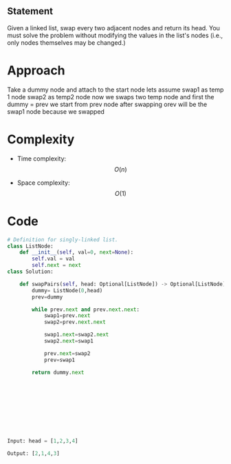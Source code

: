 ## Statement 

Given a linked list, swap every two adjacent nodes and return its head. You must solve the problem without modifying the values in the list's nodes (i.e., only nodes themselves may be changed.)

# Approach
Take a dummy node  and attach to the start node 
lets assume  swap1 as temp 1 node
swap2 as temp2 node
now we swaps two temp node and
first the dummy = prev we start from prev node
after swapping orev will be the swap1 node because we swapped

# Complexity
- Time complexity:
 $$O(n)$$ 

- Space complexity:
$$O(1)$$

# Code
```python []
# Definition for singly-linked list.
class ListNode:
    def __init__(self, val=0, next=None):
        self.val = val
        self.next = next
class Solution:

    def swapPairs(self, head: Optional[ListNode]) -> Optional[ListNode]:
        dummy= ListNode(0,head)
        prev=dummy

        while prev.next and prev.next.next:
            swap1=prev.next
            swap2=prev.next.next

            swap1.next=swap2.next
            swap2.next=swap1

            prev.next=swap2
            prev=swap1

        return dummy.next
           
           




        
        
        
```

``` python
Input: head = [1,2,3,4]

Output: [2,1,4,3]
```